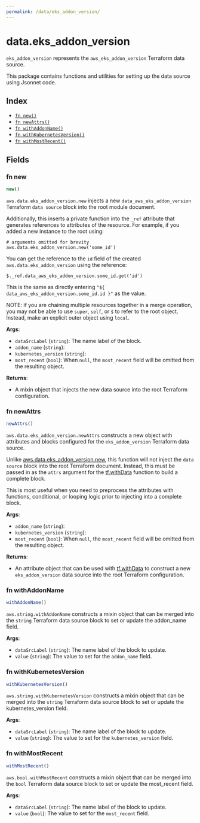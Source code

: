 ```yaml
---
permalink: /data/eks_addon_version/
---
```


# data.eks_addon_version

`eks_addon_version` represents the `aws_eks_addon_version` Terraform data source.



This package contains functions and utilities for setting up the data source using Jsonnet code.


## Index

* [`fn new()`](#fn-new)
* [`fn newAttrs()`](#fn-newattrs)
* [`fn withAddonName()`](#fn-withaddonname)
* [`fn withKubernetesVersion()`](#fn-withkubernetesversion)
* [`fn withMostRecent()`](#fn-withmostrecent)

## Fields

### fn new

```ts
new()
```


`aws.data.eks_addon_version.new` injects a new `data_aws_eks_addon_version` Terraform `data source`
block into the root module document.

Additionally, this inserts a private function into the `_ref` attribute that generates references to attributes of the
resource. For example, if you added a new instance to the root using:

    # arguments omitted for brevity
    aws.data.eks_addon_version.new('some_id')

You can get the reference to the `id` field of the created `aws.data.eks_addon_version` using the reference:

    $._ref.data_aws_eks_addon_version.some_id.get('id')

This is the same as directly entering `"${ data_aws_eks_addon_version.some_id.id }"` as the value.

NOTE: if you are chaining multiple resources together in a merge operation, you may not be able to use `super`, `self`,
or `$` to refer to the root object. Instead, make an explicit outer object using `local`.

**Args**:
  - `dataSrcLabel` (`string`): The name label of the block.
  - `addon_name` (`string`): 
  - `kubernetes_version` (`string`): 
  - `most_recent` (`bool`):  When `null`, the `most_recent` field will be omitted from the resulting object.

**Returns**:
- A mixin object that injects the new data source into the root Terraform configuration.


### fn newAttrs

```ts
newAttrs()
```


`aws.data.eks_addon_version.newAttrs` constructs a new object with attributes and blocks configured for the `eks_addon_version`
Terraform data source.

Unlike [aws.data.eks_addon_version.new](#fn-eks_addon_versionnew), this function will not inject the `data source`
block into the root Terraform document. Instead, this must be passed in as the `attrs` argument for the
[tf.withData](https://github.com/tf-libsonnet/core/tree/main/docs#fn-withdata) function to build a complete block.

This is most useful when you need to preprocess the attributes with functions, conditional, or looping logic prior to
injecting into a complete block.

**Args**:
  - `addon_name` (`string`): 
  - `kubernetes_version` (`string`): 
  - `most_recent` (`bool`):  When `null`, the `most_recent` field will be omitted from the resulting object.

**Returns**:
  - An attribute object that can be used with [tf.withData](https://github.com/tf-libsonnet/core/tree/main/docs#fn-withdata) to construct a new `eks_addon_version` data source into the root Terraform configuration.


### fn withAddonName

```ts
withAddonName()
```

`aws.string.withAddonName` constructs a mixin object that can be merged into the `string`
Terraform data source block to set or update the addon_name field.



**Args**:
  - `dataSrcLabel` (`string`): The name label of the block to update.
  - `value` (`string`): The value to set for the `addon_name` field.


### fn withKubernetesVersion

```ts
withKubernetesVersion()
```

`aws.string.withKubernetesVersion` constructs a mixin object that can be merged into the `string`
Terraform data source block to set or update the kubernetes_version field.



**Args**:
  - `dataSrcLabel` (`string`): The name label of the block to update.
  - `value` (`string`): The value to set for the `kubernetes_version` field.


### fn withMostRecent

```ts
withMostRecent()
```

`aws.bool.withMostRecent` constructs a mixin object that can be merged into the `bool`
Terraform data source block to set or update the most_recent field.



**Args**:
  - `dataSrcLabel` (`string`): The name label of the block to update.
  - `value` (`bool`): The value to set for the `most_recent` field.
